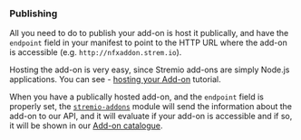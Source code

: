 ### Publishing

All you need to do to publish your add-on is host it publically, and have the `endpoint` field in your manifest to point to the HTTP URL where the add-on is accessible (e.g. `http://nfxaddon.strem.io`).

Hosting the add-on is very easy, since Stremio add-ons are simply Node.js applications. You can see - [hosting your Add-on](/docs/tutorial/hosting.md) tutorial.

When you have a publically hosted add-on, and the `endpoint` field is properly set, the [`stremio-addons`](https://github.com/Stremio/stremio-addons) module will send the information about the add-on to our API, and it will evaluate if your add-on is accessible and if so, it will be shown in our [Add-on catalogue](https://addons.strem.io).